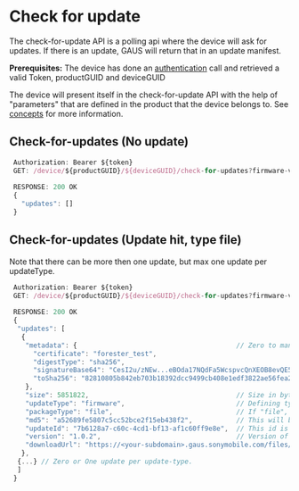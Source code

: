 # Check for update

The check-for-update API is a polling api where the device will ask for updates. If there is an update, GAUS will
return that in an update manifest.

**Prerequisites:** The device has done an [authentication](../docs/authentication.md) call and retrieved a valid Token, productGUID and
deviceGUID

The device will present itself in the check-for-update API with the help of "parameters" that are defined
in the product that the device belongs to. See [concepts](../docs/concepts.md) for more information.

## Check-for-updates (No update)
```javascript
 Authorization: Bearer ${token}
 GET: /device/${productGUID}/${deviceGUID}/check-for-updates?firmware-version=1.0.0[&query-parameter-name=query-parameter-value]* - GET
 
 RESPONSE: 200 OK
 {
   "updates": []
 }
```

## Check-for-updates (Update hit, type file)
Note that there can be more then one update, but max one update per updateType. 
```javascript
 Authorization: Bearer ${token}
 GET: /device/${productGUID}/${deviceGUID}/check-for-updates?firmware-version=1.0.0[&query-parameter-name=query-parameter-value]* - GET
 
 RESPONSE: 200 OK
 {
  "updates": [
   {
    "metadata": {                                        // Zero to many Key/value pairs (only strings) decided by customers.
      "certificate": "forester_test",
      "digestType": "sha256",
      "signatureBase64": "CesI2u/zNEw...eBOda17NQdFa5WcspvcQnXEOB8evQE5Wf+fyYiw=",
      "toSha256": "82810805b842eb703b18392dcc9499cb408e1edf3822ae56fea2ef642c72d3a7"
    },                     
    "size": 5851822,                                     // Size in byte 
    "updateType": "firmware",                            // Defining typ of the update, example modem, firmware, config
    "packageType": "file",                               // If "file", then there exists, md5, downloadUrl, size
    "md5": "a52689fe5807c5cc52bce2f15eb438f2",           // This will be in HEX
    "updateId": "7b6128a7-c60c-4cd1-bf13-af1c60ff9e8e",  // This id is used to report status
    "version": "1.0.2",                                  // Version of this update
    "downloadUrl": "https://<your-subdomain>.gaus.sonymobile.com/files/950b53e4-1255-43cb-b49f-2dbde6acc595/f419b778-1014-45c1-bd57-441793d96fed"
   },
  {...} // Zero or One update per update-type.
  ]
 }
```
